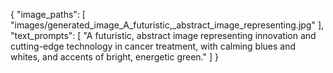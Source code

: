 {
"image_paths": [
"images/generated_image_A_futuristic,_abstract_image_representing.jpg"
],
"text_prompts": [
"A futuristic, abstract image representing innovation and cutting-edge technology in cancer treatment, with calming blues and whites, and accents of bright, energetic green."
]
}